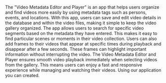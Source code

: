The "Video Metadata Editor and Player" is an app that helps users organize and find videos more easily by using metadata tags such as persons, events, and locations. With this app, users can save and edit video details in the database and within the video files, making it simple to keep the video gallery organized. The app allows users to search for specific video segments based on the metadata they have entered. This makes it easy to find particular scenes or moments in their video collection. Users can also add frames to their videos that appear at specific times during playback and disappear after a few seconds. These frames can highlight important information without interrupting the video. The Video Metadata Editor and Player ensures smooth video playback immediately when selecting videos from the gallery. This means users can enjoy a fast and responsive experience while managing and watching their videos.
Using our application you can created.